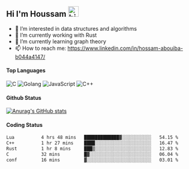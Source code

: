 ## Hi I'm Houssam <img src="https://user-images.githubusercontent.com/1303154/88677602-1635ba80-d120-11ea-84d8-d263ba5fc3c0.gif" width="28px" alt="hi">

- 👀 I’m interested in data structures and algorithms
- 🔭 I’m currently working with Rust
- 🌱 I’m currently learning graph theory
- 📫 How to reach me: https://www.linkedin.com/in/hossam-abouiba-b044a4147/

#### Top Languages

![C](https://img.shields.io/badge/c-%2300599C.svg?style=for-the-badge&logo=c&logoColor=white)
![Golang](https://img.shields.io/badge/go-blue?style=for-the-badge&logo=Goland)
![JavaScript](https://img.shields.io/badge/javascript-%23323330.svg?style=for-the-badge&logo=javascript&logoColor=%23F7DF1E)
![C++](https://img.shields.io/badge/C%2B%2B-blue?style=for-the-badge&logo=C%2B%2B)


#### Github Status
[![Anurag's GitHub stats](https://github-readme-stats.vercel.app/api?username=0xhoussam&theme=tokyonight)](https://github.com/anuraghazra/github-readme-stats)

#### Coding Status
<!--START_SECTION:waka-->

```txt
Lua          4 hrs 48 mins   █████████████▓░░░░░░░░░░░   54.15 %
C++          1 hr 27 mins    ████░░░░░░░░░░░░░░░░░░░░░   16.47 %
Rust         1 hr 8 mins     ███▒░░░░░░░░░░░░░░░░░░░░░   12.83 %
C            32 mins         █▓░░░░░░░░░░░░░░░░░░░░░░░   06.04 %
conf         16 mins         ▓░░░░░░░░░░░░░░░░░░░░░░░░   03.01 %
```

<!--END_SECTION:waka-->
